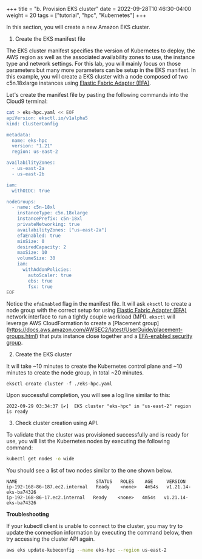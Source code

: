 +++
title = "b. Provision EKS cluster"
date = 2022-09-28T10:46:30-04:00
weight = 20
tags = ["tutorial", "hpc", "Kubernetes"]
+++

In this section, you will create a new Amazon EKS cluster. 

1. Create the EKS manifest file

The EKS cluster manifest specifies the version of Kubernetes to deploy, the AWS region as well as the associated availability zones to use, the instance type and network settings. For this lab, you will mainly focus on those parameters but many more parameters can be setup in the EKS manifest. In this example, you will create a EKS cluster with a node composed of two c5n.18xlarge instances using [Elastic Fabric Adapter (EFA)](https://aws.amazon.com/hpc/efa/).

Let's create the manifest file by pasting the following commands into the Cloud9 terminal:

```bash
cat > eks-hpc.yaml << EOF
apiVersion: eksctl.io/v1alpha5
kind: ClusterConfig

metadata:
  name: eks-hpc
  version: "1.21"
  region: us-east-2

availabilityZones:
  - us-east-2a
  - us-east-2b

iam:
  withOIDC: true

nodeGroups:
  - name: c5n-18xl
    instanceType: c5n.18xlarge
    instancePrefix: c5n-18xl
    privateNetworking: true
    availabilityZones: ["us-east-2a"]
    efaEnabled: true
    minSize: 0
    desiredCapacity: 2
    maxSize: 10
    volumeSize: 30
    iam:
      withAddonPolicies:
        autoScaler: true
        ebs: true
        fsx: true
EOF
```

Notice the `efaEnabled` flag in the manifest file. It will ask `eksctl` to create a node group with the correct setup for using [Elastic Fabric Adapter (EFA)](https://aws.amazon.com/hpc/efa/) network interface to run a tightly couple workload (MPI). `eksctl` will leverage AWS CloudFormation to create a [Placement group] (https://docs.aws.amazon.com/AWSEC2/latest/UserGuide/placement-groups.html) that puts instance close together and a [EFA-enabled security group](https://docs.aws.amazon.com/AWSEC2/latest/UserGuide/efa-start.html#efa-start-security).

2. Create the EKS cluster

It will take ~10 minutes to create the Kubernetes control plane and ~10 minutes to create the node group, in total ~20 minutes.

```
eksctl create cluster -f ./eks-hpc.yaml
```

Upon successful completion, you will see a log line similar to this:

```
2022-09-29 03:34:37 [✔]  EKS cluster "eks-hpc" in "us-east-2" region is ready
```

3. Check cluster creation using API.

To validate that the cluster was provisioned successfully and is ready for use, you will list the Kubernetes nodes by executing the following command:

```bash
kubectl get nodes -o wide
```

You should see a list of two nodes similar to the one shown below.

```
NAME                             STATUS   ROLES    AGE     VERSION
ip-192-168-86-187.ec2.internal   Ready    <none>   4m54s   v1.21.14-eks-ba74326
ip-192-168-86-17.ec2.internal   Ready    <none>   4m54s   v1.21.14-eks-ba74326
```

**Troubleshooting**

If your kubectl client is unable to connect to the cluster, you may try to update the connection information by executing the command below, then try accessing the cluster API again.

```bash
aws eks update-kubeconfig --name eks-hpc --region us-east-2
```

